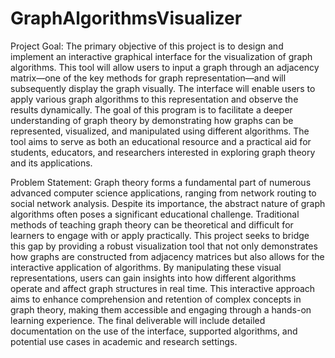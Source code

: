 # GraphAlgorithmsVisualizer
Project Goal:
The primary objective of this project is to design and implement an interactive graphical interface for the visualization of graph algorithms. This tool will allow users to input a graph through an adjacency matrix—one of the key methods for graph representation—and will subsequently display the graph visually. The interface will enable users to apply various graph algorithms to this representation and observe the results dynamically. The goal of this program is to facilitate a deeper understanding of graph theory by demonstrating how graphs can be represented, visualized, and manipulated using different algorithms. The tool aims to serve as both an educational resource and a practical aid for students, educators, and researchers interested in exploring graph theory and its applications.

Problem Statement:
Graph theory forms a fundamental part of numerous advanced computer science applications, ranging from network routing to social network analysis. Despite its importance, the abstract nature of graph algorithms often poses a significant educational challenge. Traditional methods of teaching graph theory can be theoretical and difficult for learners to engage with or apply practically. This project seeks to bridge this gap by providing a robust visualization tool that not only demonstrates how graphs are constructed from adjacency matrices but also allows for the interactive application of algorithms. By manipulating these visual representations, users can gain insights into how different algorithms operate and affect graph structures in real time. This interactive approach aims to enhance comprehension and retention of complex concepts in graph theory, making them accessible and engaging through a hands-on learning experience. The final deliverable will include detailed documentation on the use of the interface, supported algorithms, and potential use cases in academic and research settings.
